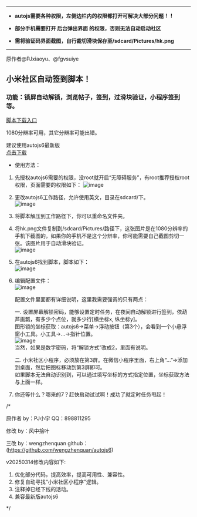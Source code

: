 ******************************************************************
*   __autojs需要各种权限，左侧边栏内的权限都打开可解决大部分问题！！__

*   __部分手机需要打开 后台弹出界面  的权限，否则无法自动启动社区__

*   __需将验证码界面截图，自行裁切滑块保存至/sdcard/Pictures/hk.png__
******************************************************************


原作者@PJxiaoyu、@fgvsuiye

## 小米社区自动签到脚本！
### 功能：锁屏自动解锁，浏览帖子，签到，过滑块验证，小程序签到等。  

[脚本下载入口](https://github.com/wengzhenquan/autojs6/releases)

1080分辨率可用，其它分辨率可能出错。  

建议使用autojs6最新版  
[点击下载](https://github.com/SuperMonster003/AutoJs6/releases)  


* 使用方法：  
1. 先授权autojs6需要的权限，没root就开启“无障碍服务”，有root推荐授权root权限，页面需要的权限如下：
    ![image](说明/需要的权限.jpg)  



2. 更改autojs6工作路径，允许使用英文，目录在sdcard/下。  
![image](说明/更改工作路径.jpg)  

3. 将脚本解压到工作路径下，你可以重命名文件夹。  

4. 将hk.png文件复制到/sdcard/Pictures/路径下，这张图片是在1080分辨率的手机下截图的，如果你的手机不是这个分辨率，你可能需要自己截图剪切一张。该图片用于自动滑块验证。  
![image](说明/移动hk.png至sdcard_Pictures路径下.jpg)  


5. 在autojs6找到脚本，脚本如下：  
   ![image](说明/主界面.jpg)  


6. 编辑配置文件：  
   ![image](说明/配置文件说明.jpg)  

   配置文件里面都有详细说明，这里我需要强调的只有两点：
   
   一. 设置屏幕解锁密码，能够设置定时任务，在夜间自动解锁进行签到，依葫芦画瓢，有多少个点位，就多少行[横坐标x, 纵坐标y]。  
   图形锁的坐标获取：autojs6→菜单→浮动按钮（第3个），会看到一个小悬浮窗小工具。小工具→…→指针位置。  
   ![image](说明/获取坐标工具.jpg)  
   当然，如果是数字密码，将“解锁方式”改成2，里面有说明。
   
   二. 小米社区小程序，必须放在第3屏。在微信小程序里面，右上角“…”→添加到桌面，然后把图标移动到第3屏即可。  
   如果脚本无法自动识别到，可以通过填写坐标的方式指定位置，坐标获取方法与上面一样。  
    

   
7. 你还等什么？哪来的7？赶快启动试试啊！成功了就定时任务甩起！
   

/*

原作者  by：PJ小宇    QQ：898811295

修改    by：风中拾叶

三改   by：wengzhenquan
github：(https://github.com/wengzhenquan/autojs6)


v20250314修改内容如下:

1. 优化部分代码，提高效率，提高可用性、兼容性。
2. 修复自动寻找“小米社区小程序”逻辑。
3. 注释掉已经下线的活动。
4. 兼容最新版autojs6

*/
